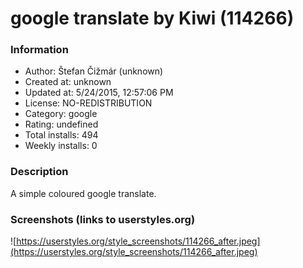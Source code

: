 # google translate by Kiwi (114266)

### Information
- Author: Štefan Čižmár (unknown)
- Created at: unknown
- Updated at: 5/24/2015, 12:57:06 PM
- License: NO-REDISTRIBUTION
- Category: google
- Rating: undefined
- Total installs: 494
- Weekly installs: 0


### Description
A simple coloured google translate.


### Screenshots (links to userstyles.org)
![https://userstyles.org/style_screenshots/114266_after.jpeg](https://userstyles.org/style_screenshots/114266_after.jpeg)


